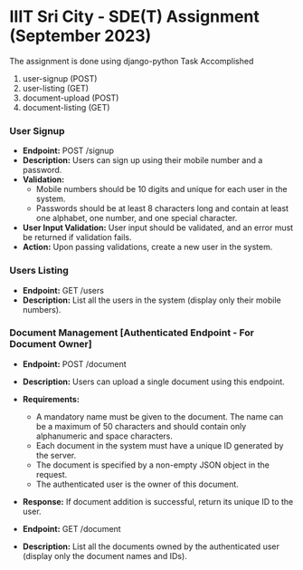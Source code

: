 # IIIT Sri City - SDE(T) Assignment (September 2023)
The assignment is done using django-python
Task Accomplished
1. user-signup (POST)
2. user-listing (GET)
3. document-upload (POST)
4. document-listing (GET)

### User Signup

- **Endpoint:** POST /signup
- **Description:** Users can sign up using their mobile number and a password.
- **Validation:**
  - Mobile numbers should be 10 digits and unique for each user in the system.
  - Passwords should be at least 8 characters long and contain at least one alphabet, one number, and one special character.
- **User Input Validation:** User input should be validated, and an error must be returned if validation fails.
- **Action:** Upon passing validations, create a new user in the system.

### Users Listing

- **Endpoint:** GET /users
- **Description:** List all the users in the system (display only their mobile numbers).

### Document Management [Authenticated Endpoint - For Document Owner]

- **Endpoint:** POST /document
- **Description:** Users can upload a single document using this endpoint.
- **Requirements:**
  - A mandatory name must be given to the document. The name can be a maximum of 50 characters and should contain only alphanumeric and space characters.
  - Each document in the system must have a unique ID generated by the server.
  - The document is specified by a non-empty JSON object in the request.
  - The authenticated user is the owner of this document.
- **Response:** If document addition is successful, return its unique ID to the user.

- **Endpoint:** GET /document
- **Description:** List all the documents owned by the authenticated user (display only the document names and IDs).

